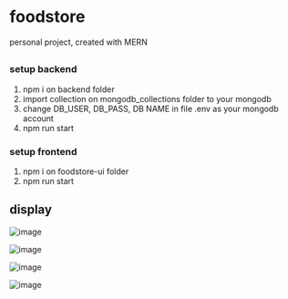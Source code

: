 # foodstore
personal project, created with MERN

##
### setup backend
1. npm i on backend folder
2. import collection on mongodb_collections folder to your mongodb
3. change DB_USER, DB_PASS, DB NAME in file .env as your mongodb account
4. npm run start

### setup frontend
1. npm i on foodstore-ui folder
2. npm run start

## display
![image](https://user-images.githubusercontent.com/50758780/148648303-c3db771e-9cf3-4d6c-81d6-017774e1bfd1.png)

![image](https://user-images.githubusercontent.com/50758780/182170279-7fa9bf9a-0f11-44e3-a120-fdd22a1e9a35.png)

![image](https://user-images.githubusercontent.com/50758780/182170503-15bd9c98-908f-4d03-812f-1c42223f04a0.png)

![image](https://user-images.githubusercontent.com/50758780/182170677-a4f0525a-b7b0-4524-8514-24289dfcc0aa.png)
